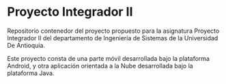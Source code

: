 Proyecto Integrador II
===================

Repositorio contenedor del proyecto propuesto para la asignatura Proyecto Integrador II del departamento de Ingeniería de Sistemas de la Universidad De Antioquia.

Este proyecto consta de una parte móvil desarrollada bajo la plataforma Android, y otra aplicación orientada a la Nube desarrollada bajo la plataforma Java.
